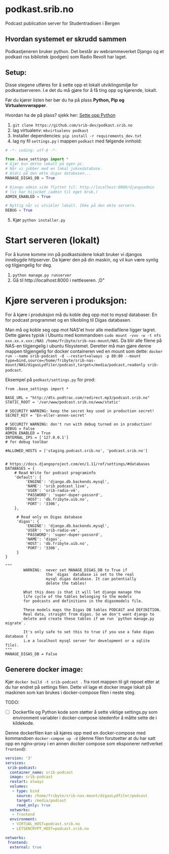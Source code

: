 # podkast.srib.no
Podcast publication server for Studentradioen i Bergen



## Hvordan systemet er skrudd sammen

Podkastjeneren bruker python. Det består av webrammeverket Django og et podkast rss bibliotek (podgen) som Radio Revolt har laget.

## Setup:
Disse stegene utføres for å sette opp et lokalt utviklingsmiljø for podkastserveren. I.e det du må gjøre for å få ting opp og kjørende, lokalt.

Før du kjører listen her bør du ha på plass **Python, Pip og Virtualenvwrapper**. 

Hvordan ha de på plass? sjekk her: [Sette opp Python](./docs/Sette-opp-Python.md)



1. ```git clone https://github.com/srib-dev/podkast.srib.no```
2. lag virtualenv: ```mkvirtualenv podkast```
3. Installer dependencies: ```pip install -r requirements_dev.txt```
4. lag ny fil `settings.py` i mappen `podkast` med følgende innhold:

```python
# -*- coding: utf-8 -*-

from .base_settings import *
# Gjør kun dette lokalt på egen pc. 
# Når vi jobber med en lokal juksedatabase.
# Aldri på den ekte digas databasen...
MANAGE_DIGAS_DB = True

# Django admin side flyttet til: http://localhost:8000/djangoadmin
# (vi har hijacket /admin til eget bruk.)
ADMIN_ENABLED = True

# Nyttig når vi utvikler lokalt. Ikke på den ekte servern.
DEBUG = True

```
5. Kjør ```python installer.py```


# Start serveren (lokalt)
For å kunne komme inn på podkastsidene lokalt bruker vi djangos innebygde httpserver. Da kjører den på din maskin, og vil kun være synlig og tilgjengelig for deg.

1. ```python manage.py runserver```
2. Gå til http://localhost:8000 i nettleseren. ;D"


# Kjøre serveren i produksjon:

For å kjøre i produksjon må du koble deg opp mot to mysql databaser. En for podcast programmet og en tilkobling til Digas databasen.

Man må og koble seg opp mot NAS'et hvor alle mediafilene ligger lagret. Dette gjøres typisk i Ubuntu med kommandoen `sudo mount -vvv -w -t nfs xxx.xx.x.xxx:/NAS /home/fribyte/srib-nas-mount/NAS`. Da blir alle filene på NAS-en tilgjengelig i ubuntu filsystemet. Deretter må man gjøre denne mappen tilgjengelig for docker containeren ved en mount som dette: `docker run --name srib-podcast -d --restart=always -p 80:80 --mount type=bind,source=/home/fribyte/srib-nas-mount/NAS/digasLydfiler/podcast,target=/media/podcast,readonly srib-podcast`.

Eksempel på `podkast/settings.py` for prod:

```
from .base_settings import *

BASE_URL = "http://dts.podtrac.com/redirect.mp3/podcast.srib.no"
STATIC_ROOT = '/var/www/podcast.srib.no/www/static'

# SECURITY WARNING: keep the secret key used in production secret!
SECRET_KEY = 'En-eller-annen-secret'

# SECURITY WARNING: don't run with debug turned on in production!
DEBUG = False
ADMIN_ENABLED = True
INTERNAL_IPS = ['127.0.0.1']
# for debug toolbar

#ALLOWED_HOSTS = ['staging.podcast.srib.no', 'podcast.srib.no']


# https://docs.djangoproject.com/en/1.11/ref/settings/#databases
DATABASES = {
    # Read Write for podcast programinfo
    'default': {
         'ENGINE': 'django.db.backends.mysql',
         'NAME': 'srib_podcast_live',
         'USER': 'srib-radio-vm',
         'PASSWORD': 'super-duper-passord',
         'HOST': 'db.fribyte.uib.no',
         'PORT': '3306',
    },

     # Read only on Digas database
     'digas': {
         'ENGINE': 'django.db.backends.mysql',
         'USER': 'srib-radio-vm',
         'PASSWORD': 'super-duper-passord',
         'NAME': 'digas',
         'HOST': 'db.fribyte.uib.no',
         'PORT': '3306',
     }
}

"""
        WARNING:  never set MANAGE_DIGAS_DB to True if
                  the `digas` database is set to the real
                  mysql digas database. It can potentially
                  delete the tables!

        What this does is that it will let django manage the
        life cycle of the tables belonging to the models
        for podcasts and definitions in the digasmodels file.

        These models maps the Digas DB tables PODCAST and DEFINITION.
        Real data, straight from digas. So we don't want django to
        delete and create these tables if we run `python manage.py migrate`.

        It's only safe to set this to true if you use a fake digas database (
        i.e a localhost mysql server for development or a sqlite file).
"""
MANAGE_DIGAS_DB = False
```

## Generere docker image:

Kjør `docker build -t srib-podcast .` fra root mappen til git repoet etter at du har endret på settings filen. Dette vil lage et docker image lokalt på maskinen som kan brukes i docker-compose filen i neste steg.

TODO:
- [ ] Dockerfile og Python kode som støtter å sette viktige settings.py som environment variabler i docker-compose istedenfor å måtte sette de i kildekode.

Denne dockerfilen kan så kjøres opp med en docker-compose med kommandoen `docker-compoe up -d` (denne filen forutsetter at du har satt opp en nginx-proxy i en annen docker compose som eksponerer nettverket `frontend`):

```yaml
version: '3'
services:
 srib-podcast:
  container_name: srib-podcast
  image: srib-podcast
  restart: always
  volumes:
   - type: bind
     source: /home/fribyte/srib-nas-mount/digasLydfiler/podcast
     target: /media/podcast
     read_only: true
  networks:
   - frontend
  environment:
   - VIRTUAL_HOST=podcast.srib.no
   - LETSENCRYPT_HOST=podcast.srib.no

networks:
 frontend:
  external: true
```
